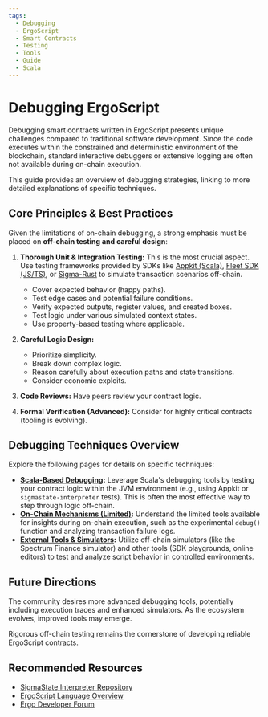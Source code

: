 ```yaml
---
tags:
  - Debugging
  - ErgoScript
  - Smart Contracts
  - Testing
  - Tools
  - Guide
  - Scala
---
```


# Debugging ErgoScript

Debugging smart contracts written in ErgoScript presents unique challenges compared to traditional software development. Since the code executes within the constrained and deterministic environment of the blockchain, standard interactive debuggers or extensive logging are often not available during on-chain execution.

This guide provides an overview of debugging strategies, linking to more detailed explanations of specific techniques.

## Core Principles & Best Practices

Given the limitations of on-chain debugging, a strong emphasis must be placed on **off-chain testing and careful design**:

1.  **Thorough Unit & Integration Testing:** This is the most crucial aspect. Use testing frameworks provided by SDKs like [Appkit (Scala)](../lang/scala.md), [Fleet SDK (JS/TS)](fleet-sdk-recipes.md), or [Sigma-Rust](../lang/rust.md) to simulate transaction scenarios off-chain.
    *   Cover expected behavior (happy paths).
    *   Test edge cases and potential failure conditions.
    *   Verify expected outputs, register values, and created boxes.
    *   Test logic under various simulated context states.
    *   Use property-based testing where applicable.

2.  **Careful Logic Design:**
    *   Prioritize simplicity.
    *   Break down complex logic.
    *   Reason carefully about execution paths and state transitions.
    *   Consider economic exploits.

3.  **Code Reviews:** Have peers review your contract logic.

4.  **Formal Verification (Advanced):** Consider for highly critical contracts (tooling is evolving).

## Debugging Techniques Overview

Explore the following pages for details on specific techniques:

*   **[Scala-Based Debugging](scala-debugging.md):** Leverage Scala's debugging tools by testing your contract logic within the JVM environment (e.g., using Appkit or `sigmastate-interpreter` tests). This is often the most effective way to step through logic off-chain.
*   **[On-Chain Mechanisms (Limited)](on-chain-mechanisms.md):** Understand the limited tools available for insights during on-chain execution, such as the experimental `debug()` function and analyzing transaction failure logs.
*   **[External Tools & Simulators](external-tools.md):** Utilize off-chain simulators (like the Spectrum Finance simulator) and other tools (SDK playgrounds, online editors) to test and analyze script behavior in controlled environments.

## Future Directions

The community desires more advanced debugging tools, potentially including execution traces and enhanced simulators. As the ecosystem evolves, improved tools may emerge.

Rigorous off-chain testing remains the cornerstone of developing reliable ErgoScript contracts.

## Recommended Resources

- [SigmaState Interpreter Repository](https://github.com/ScorexFoundation/sigmastate-interpreter)
- [ErgoScript Language Overview](ergoscript.md)
- [Ergo Developer Forum](https://www.ergoforum.org/)
